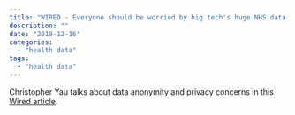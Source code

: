 ```yaml
---
title: "WIRED - Everyone should be worried by big tech's huge NHS data grab"
description: ""
date: "2019-12-16"
categories:
  - "health data"
tags:
  - "health data"
---
```


Christopher Yau talks about data anonymity and privacy concerns in this [Wired article](https://www.wired.co.uk/article/google-apple-amazon-nhs-health-data).